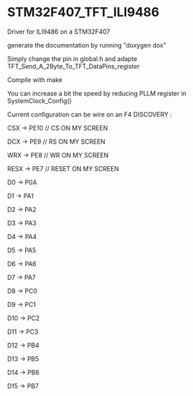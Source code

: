 # STM32F407_TFT_ILI9486
Driver for ILI9486 on a STM32F407

generate the documentation by running "doxygen dox"

Simply change the pin in global.h and adapte TFT_Send_A_2Byte_To_TFT_DataPins_register

Compile with make

You can increase a bit the speed by reducing PLLM register in SystemClock_Config()

Current configuration can be wire on an F4 DISCOVERY :

CSX -> PE10 // CS ON MY SCREEN

DCX -> PE9 // RS ON MY SCREEN

WRX -> PE8 // WR ON MY SCREEN

RESX -> PE7 // RESET ON MY SCREEN

D0 -> P0A

D1 -> PA1

D2 -> PA2

D3 -> PA3

D4 -> PA4

D5 -> PA5

D6 -> PA6

D7 -> PA7

D8 -> PC0

D9 -> PC1

D10 -> PC2

D11 -> PC3

D12 -> PB4

D13 -> PB5

D14 -> PB6

D15 -> PB7